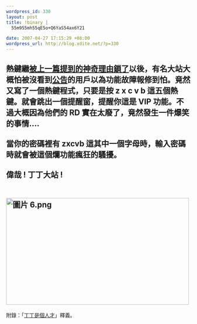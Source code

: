 ```yaml
--- 
wordpress_id: 330
layout: post
title: !binary |
  55m955mh55qE5o+Q6YaS54ax6Y21

date: 2007-04-27 17:15:29 +08:00
wordpress_url: http://blog.xdite.net/?p=330
---
```

熱鍵繼<a href="http://blog.xdite.net/?p=329">被上一篇提到的神奇理由鎖了</a>以後，有名大站大概怕被<b>沒看到<a href="http://www.wretch.cc/hala/viewtopic.php?t=241900">公告</a>的用戶以為功能故障報修到怕</b>。竟然又寫了一個熱鍵程式，只要是按 z x c v b 這五個熱鍵。就會跳出一個提醒窗，提醒你這是 VIP 功能。不過大概因為他們的 RD 實在太廢了，竟然發生一件爆笑的事情....<br /><br />當你的密碼裡有 zxcvb 這其中一個字母時，輸入密碼時就會被這個爛功能瘋狂的騷擾。<br /><br />偉哉 ! 丁丁大站 !<br /><br /><br /><a href="http://www.flickr.com/photos/14765209@N00/474344618/" title="Photo Sharing"><img src="http://farm1.static.flickr.com/168/474344618_86fa9bfb0e.jpg" width="500" height="292" alt="圖片 6.png" /></a>
---------------------------
附錄：「<a href="http://komica.dyndns.org/wiki/?%E6%88%90%E5%8F%A5%2F%E4%B8%81%E4%B8%81%E6%98%AF%E5%80%8B%E4%BA%BA%E6%89%8D">丁丁是個人才</a>」釋義。
